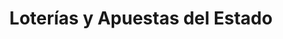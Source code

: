 ---
title: "Loterías y Apuestas del Estado"
url: /nambroca/loterias-y-apuestas-del-estado/
shop: Lotterie
---